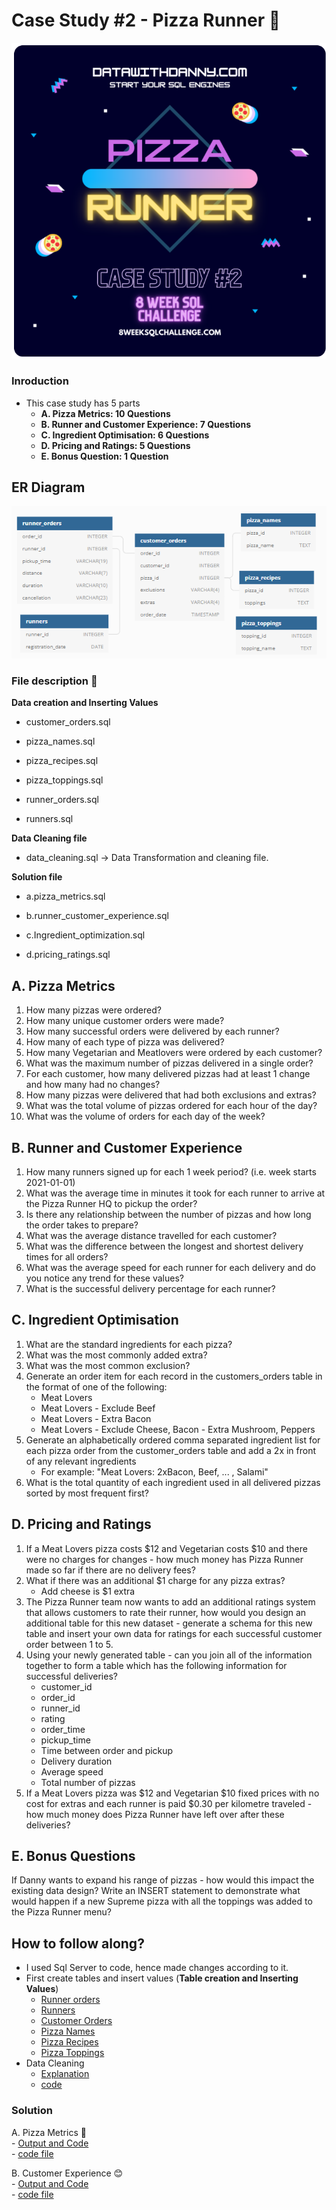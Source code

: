 # Case Study #2 - Pizza Runner 🍕 #
![](images/Banner.png)

### Inroduction ###
 - This case study has 5 parts
	- **A. Pizza Metrics: 10 Questions**
	- **B. Runner and Customer Experience: 7 Questions**
	- **C. Ingredient Optimisation: 6 Questions**
	- **D. Pricing and Ratings: 5 Questions**
	- **E. Bonus Question: 1 Question**
## ER Diagram
![](images/er_diagram.png)
	
###  File description 📂 ###
**Data creation and Inserting Values**
- customer_orders.sql

- pizza_names.sql

- pizza_recipes.sql

- pizza_toppings.sql

- runner_orders.sql

- runners.sql

**Data Cleaning file**
- data_cleaning.sql -> Data Transformation and cleaning file.

**Solution file**
- a.pizza_metrics.sql

- b.runner_customer_experience.sql

- c.Ingredient_optimization.sql

- d.pricing_ratings.sql

## A. Pizza Metrics ##
1. How many pizzas were ordered?
2. How many unique customer orders were made?
3. How many successful orders were delivered by each runner?
4. How many of each type of pizza was delivered?
5. How many Vegetarian and Meatlovers were ordered by each customer?
6. What was the maximum number of pizzas delivered in a single order?
7. For each customer, how many delivered pizzas had at least 1 change and how many had no changes?
8. How many pizzas were delivered that had both exclusions and extras?
9. What was the total volume of pizzas ordered for each hour of the day?
10. What was the volume of orders for each day of the week?

## B. Runner and Customer Experience ##
1. How many runners signed up for each 1 week period? (i.e. week starts 2021-01-01)
2. What was the average time in minutes it took for each runner to arrive at the Pizza Runner HQ to pickup the order?
3. Is there any relationship between the number of pizzas and how long the order takes to prepare?
4. What was the average distance travelled for each customer?
5. What was the difference between the longest and shortest delivery times for all orders?
6. What was the average speed for each runner for each delivery and do you notice any trend for these values?
7. What is the successful delivery percentage for each runner?

## C. Ingredient Optimisation ##
1. What are the standard ingredients for each pizza?
2. What was the most commonly added extra?
3. What was the most common exclusion?
4. Generate an order item for each record in the customers_orders table in the format of one of the following:
	- Meat Lovers
	- Meat Lovers - Exclude Beef
	- Meat Lovers - Extra Bacon
	- Meat Lovers - Exclude Cheese, Bacon - Extra Mushroom, Peppers
5. Generate an alphabetically ordered comma separated ingredient list for each pizza order from the customer_orders table and add a 2x in front of any relevant ingredients
	- For example: "Meat Lovers: 2xBacon, Beef, ... , Salami"
6. What is the total quantity of each ingredient used in all delivered pizzas sorted by most frequent first?

## D. Pricing and Ratings ##
1. If a Meat Lovers pizza costs $12 and Vegetarian costs $10 and there were no charges for changes - how much money has Pizza Runner made so far if there are no delivery fees?
2. What if there was an additional $1 charge for any pizza extras?
	- Add cheese is $1 extra
3. The Pizza Runner team now wants to add an additional ratings system that allows customers to rate their runner, how would you design an additional table for this new dataset - generate a schema for this new table and insert your own data for ratings for each successful customer order between 1 to 5.
4. Using your newly generated table - can you join all of the information together to form a table which has the following information for successful deliveries?
	- customer_id
	- order_id
	- runner_id
	- rating
	- order_time
	- pickup_time
	- Time between order and pickup
	- Delivery duration
	- Average speed
	- Total number of pizzas
5. If a Meat Lovers pizza was $12 and Vegetarian $10 fixed prices with no cost for extras and each runner is paid $0.30 per kilometre traveled - how much money does Pizza Runner have left over after these deliveries?

## E. Bonus Questions ##
If Danny wants to expand his range of pizzas - how would this impact the existing data design? Write an INSERT statement to demonstrate what would happen if a new Supreme pizza with all the toppings was added to the Pizza Runner menu?

## How to follow along? ##
- I used Sql Server to code, hence made changes according to it. 
- First create tables and insert values (**Table creation and Inserting Values**)
	- [Runner orders](https://github.com/mayankdubey1996/SQL_case_study/blob/main/2.Pizza_Runner/runner_orders.sql)
	- [Runners](https://github.com/mayankdubey1996/SQL_case_study/blob/main/2.Pizza_Runner/runners.sql)
	- [Customer Orders](https://github.com/mayankdubey1996/SQL_case_study/blob/main/2.Pizza_Runner/customer_orders.sql)
	- [Pizza Names](https://github.com/mayankdubey1996/SQL_case_study/blob/main/2.Pizza_Runner/pizza_names.sql)
	- [Pizza Recipes](https://github.com/mayankdubey1996/SQL_case_study/blob/main/2.Pizza_Runner/pizza_recipes.sql)
	- [Pizza Toppings](https://github.com/mayankdubey1996/SQL_case_study/blob/main/2.Pizza_Runner/pizza_toppings.sql)
- Data Cleaning 
	- [Explanation](https://github.com/mayankdubey1996/SQL_case_study/blob/main/2.Pizza_Runner/data_cleaning.md) 
	- [code](https://github.com/mayankdubey1996/SQL_case_study/blob/main/2.Pizza_Runner/data_cleaning.sql)
### Solution ###
A. Pizza Metrics  🍕 <br />
	- [Output and Code](https://github.com/mayankdubey1996/SQL_case_study/blob/main/2.Pizza_Runner/Pizza_runner.md) <br />
	- [code file](https://github.com/mayankdubey1996/SQL_case_study/blob/main/2.Pizza_Runner/a.pizza_metrics.sql) <br />
	
B. Customer Experience 😊 <br />
	- [Output and Code](https://github.com/mayankdubey1996/SQL_case_study/blob/main/2.Pizza_Runner/Runner_Customer_experience.md) <br />
	- [code file](https://github.com/mayankdubey1996/SQL_case_study/blob/main/2.Pizza_Runner/b.runner_customer_experience.sql) <br />
